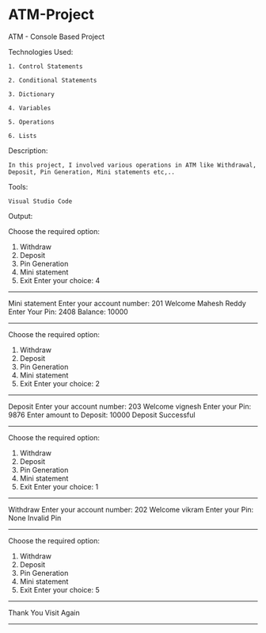 # ATM-Project
ATM - Console Based Project

Technologies Used:

    1. Control Statements
    
    2. Conditional Statements
    
    3. Dictionary
    
    4. Variables
    
    5. Operations
    
    6. Lists
    
Description:

    In this project, I involved various operations in ATM like Withdrawal, Deposit, Pin Generation, Mini statements etc,..  
Tools:

    Visual Studio Code

Output:

Choose the required option: 
1. Withdraw
2. Deposit
3. Pin Generation
4. Mini statement
5. Exit
Enter your choice: 4
******************************
Mini statement
Enter your account number: 201
Welcome Mahesh Reddy
Enter Your Pin: 2408
Balance: 10000
******************************
Choose the required option:
1. Withdraw
2. Deposit
3. Pin Generation
4. Mini statement
5. Exit
Enter your choice: 2
******************************
Deposit
Enter your account number: 203
Welcome vignesh
Enter your Pin: 9876
Enter amount to Deposit: 10000
Deposit Successful
******************************
Choose the required option:
1. Withdraw
2. Deposit
3. Pin Generation
4. Mini statement
5. Exit
Enter your choice: 1
******************************
Withdraw
Enter your account number: 202
Welcome vikram
Enter your Pin: None
Invalid Pin
******************************
Choose the required option:
1. Withdraw
2. Deposit
3. Pin Generation
4. Mini statement
5. Exit
Enter your choice: 5
******************************
Thank You
Visit Again
******************************


